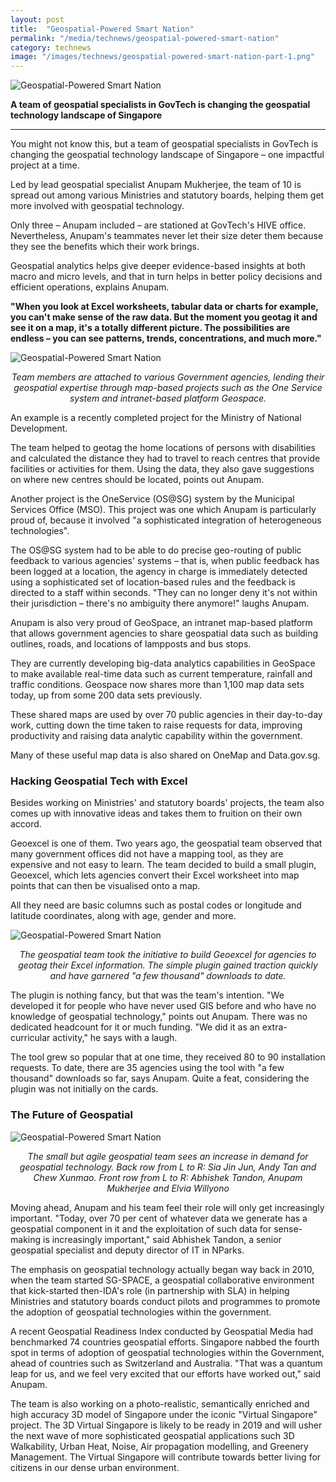 ```yaml
---
layout: post
title:  "Geospatial-Powered Smart Nation"
permalink: "/media/technews/geospatial-powered-smart-nation"
category: technews
image: "/images/technews/geospatial-powered-smart-nation-part-1.png"
---
```


![Geospatial-Powered Smart Nation]({{site.baseurl}}/images/technews/geospatial-powered-smart-nation-part-1.png)

**A team of geospatial specialists in GovTech is changing the geospatial technology landscape of Singapore**

---

You might not know this, but a  team of geospatial specialists in GovTech is changing the geospatial technology landscape of Singapore – one impactful project at a time.

Led by lead geospatial specialist Anupam Mukherjee, the team of 10 is spread out among various Ministries and statutory boards, helping them get more involved with geospatial technology.

Only three – Anupam included – are stationed at GovTech's HIVE office. Nevertheless, Anupam's teammates never let their size deter them because they see the benefits which their work brings. 

Geospatial analytics helps give deeper evidence-based insights at both macro and micro levels, and that in turn helps in better policy decisions and efficient operations, explains Anupam. 

**"When you look at Excel worksheets, tabular data or charts for example, you can't make sense of the raw data.  But the moment you geotag it and see it on a map, it's a totally different picture.
The possibilities are endless – you can see patterns, trends, concentrations, and much more."**

![Geospatial-Powered Smart Nation]({{site.baseurl}}/images/technews/geospatial-powered-smart-nation-part-2.png)

*<div align="center">Team members are attached to various Government agencies, lending their geospatial expertise through map-based projects such as the One Service system and intranet-based platform Geospace.</div>*

An example is a recently completed project for the Ministry of National Development.

The team helped to geotag the home locations of persons with disabilities and calculated the distance they had to travel to reach centres that provide facilities or activities for them. Using the data, they also gave suggestions on where new centres should be located, points out Anupam.

Another project is the OneService (OS@SG) system by the Municipal Services Office (MSO). This project was one which Anupam is particularly proud of, because it involved "a sophisticated integration of heterogeneous technologies".

The OS@SG system had to be able to do precise geo-routing of public feedback to various agencies' systems – that is, when public feedback has been logged at a location, the agency in charge is immediately detected using a sophisticated set of location-based rules and the feedback is directed to a staff within seconds. "They can no longer deny it's not within their jurisdiction – there's no ambiguity there anymore!" laughs Anupam.

Anupam is also very proud of GeoSpace, an intranet map-based platform that allows government agencies to share geospatial data such as building outlines, roads, and locations of lampposts and bus stops. 

They are currently developing big-data analytics capabilities in GeoSpace to make available real-time data such as current temperature, rainfall and traffic conditions. Geospace now shares more than 1,100 map data sets today, up from some 200 data sets previously.

These shared maps are used by over 70 public agencies in their day-to-day work, cutting down the time taken to raise requests for data, improving productivity and raising data analytic capability within the government.

Many of these useful map data is also shared on OneMap and Data.gov.sg.

### **Hacking Geospatial Tech with Excel**
Besides working on Ministries' and statutory boards' projects, the team also comes up with innovative ideas and takes them to fruition on their own accord. 

Geoexcel is one of them. Two years ago, the geospatial team observed that many government offices did not have a mapping tool, as they are expensive and not easy to learn. The team decided to build a small plugin, Geoexcel, which lets agencies convert their Excel worksheet into map points that can then be visualised onto a map. 

All they need are basic columns such as postal codes or longitude and latitude coordinates, along with age, gender and more.

![Geospatial-Powered Smart Nation]({{site.baseurl}}/images/technews/geospatial-powered-smart-nation-part-3.png)

*<div align="center">The geospatial team took the initiative to build Geoexcel for agencies to geotag their Excel information. 
The simple plugin gained traction quickly and have garnered "a few thousand" downloads to date.</div>*

The plugin is nothing fancy, but that was the team's intention. "We developed it for people who have never used GIS before and who have no knowledge of geospatial technology," points out Anupam. There was no dedicated headcount for it or much funding. "We did it as an extra-curricular activity," he says with a laugh. 

The tool grew so popular that at one time, they received 80 to 90 installation requests. To date, there are 35 agencies using the tool with "a few thousand" downloads so far, says Anupam. Quite a feat, considering the plugin was not initially on the cards. 

### **The Future of Geospatial**
![Geospatial-Powered Smart Nation]({{site.baseurl}}/images/technews/geospatial-powered-smart-nation-part-4.png)

*<div align="center">The small but agile geospatial team sees an increase in demand for geospatial technology. Back row from L to R: Sia Jin Jun, Andy Tan and Chew Xunmao.
Front row from L to R: Abhishek Tandon, Anupam Mukherjee and Elvia Willyono</div>*

Moving ahead, Anupam and his team feel their role will only get increasingly important. "Today, over 70 per cent of whatever data we generate has a geospatial component in it and the exploitation of such data for sense-making is increasingly important," said Abhishek Tandon, a senior geospatial specialist and deputy director of IT in NParks.

The emphasis on geospatial technology actually began way back in 2010, when the team started SG-SPACE, a geospatial collaborative environment that kick-started then-IDA's role (in partnership with SLA) in helping Ministries and statutory boards conduct pilots and programmes to promote the adoption of geospatial technologies within the government. 

A recent Geospatial Readiness Index conducted by Geospatial Media had benchmarked 74 countries geospatial efforts. Singapore nabbed the fourth spot in terms of adoption of geospatial technologies within the Government, ahead of countries such as Switzerland and Australia. "That was a quantum leap for us, and we feel very excited that our efforts have worked out," said Anupam.

The team is also working on a photo-realistic, semantically enriched and high accuracy 3D model of Singapore under the iconic "Virtual Singapore" project. The 3D Virtual Singapore is likely to be ready in 2019 and will usher the next wave of more sophisticated geospatial applications such 3D Walkability, Urban Heat, Noise, Air propagation modelling, and Greenery Management. The Virtual Singapore will contribute towards better living for citizens in our dense urban environment.   
